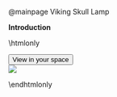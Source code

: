 @mainpage Viking Skull Lamp

__Introduction__

\htmlonly

<script type="module" src="https://unpkg.com/@google/model-viewer/dist/model-viewer.min.js"></script>

<model-viewer src="model.glb" ar ar-modes="webxr scene-viewer quick-look" camera-controls poster="poster_monkey.png" shadow-intensity="1" environment-image="spruit_sunrise_1k_HDR.hdr" min-camera-orbit="auto 20deg auto" max-camera-orbit="auto 90deg auto" style="width:100%;height:800px;">
    <div class="progress-bar hide" slot="progress-bar">
        <div class="update-bar"></div>
    </div>
    <button slot="ar-button" id="ar-button">
        View in your space
    </button>
    <div id="ar-prompt">
        <img src="https://modelviewer.dev/shared-assets/icons/hand.png">
    </div>
</model-viewer>

<script>
    document.getElementById('glb').src=
</script>


\endhtmlonly
